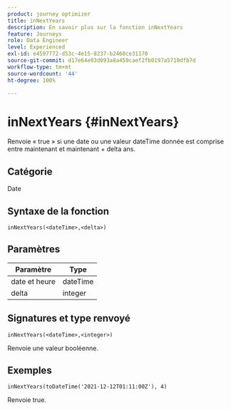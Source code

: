 ```yaml
---
product: journey optimizer
title: inNextYears
description: En savoir plus sur la fonction inNextYears
feature: Journeys
role: Data Engineer
level: Experienced
exl-id: e4597772-d53c-4e15-8237-b2460ce31170
source-git-commit: d17e64e03d093a8a459caef2fb0197a5710dfb7d
workflow-type: tm+mt
source-wordcount: '44'
ht-degree: 100%

---
```


# inNextYears {#inNextYears}

Renvoie « true » si une date ou une valeur dateTime donnée est comprise entre maintenant et maintenant + delta ans.

## Catégorie

Date

## Syntaxe de la fonction

`inNextYears(<dateTime>,<delta>)`

## Paramètres

| Paramètre | Type |
|-----------|------------------|
| date et heure | dateTime |
| delta | integer |

## Signatures et type renvoyé

`inNextYears(<dateTime>,<integer>)`

Renvoie une valeur booléenne.

## Exemples

`inNextYears(toDateTime('2021-12-12T01:11:00Z'), 4)`

Renvoie true.
